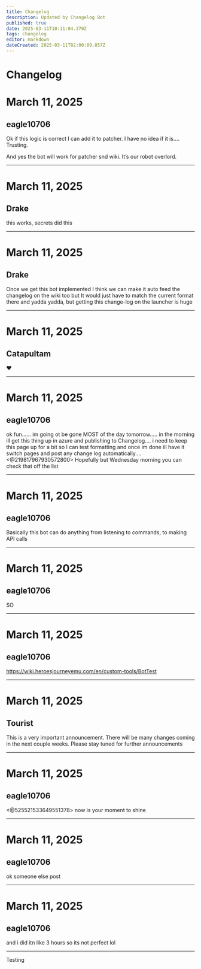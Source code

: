 ```yaml
---
title: Changelog
description: Updated by Changelog Bot
published: true
date: 2025-03-11T10:11:04.370Z
tags: changelog
editor: markdown
dateCreated: 2025-03-11T02:00:09.857Z
---
```


# Changelog

# March 11, 2025
## eagle10706

Ok if this logic is correct I can add it to patcher. I have no idea if it is…. Trusting.

And yes the bot will work for patcher snd wiki. It’s our robot overlord.

---

# March 11, 2025
## Drake

this works, secrets did this

---

# March 11, 2025
## Drake

Once we get this bot implemented I think we can make it auto feed the changelog on the wiki too but It would just have to match the current format there and yadda yadda, but getting this change-log on the launcher is huge

---

# March 11, 2025
## Catapultam

❤️

---

# March 11, 2025
## eagle10706

ok fun...... im going ot be gone MOST of the day tomorrow..... in the morning ill get this thing up in azure and publishing to Changelog.... i need to keep this page up for a bit so I can test formatting and once im done ill have it switch pages and post any change log automatically.... <@219817967930572800> Hopefully but Wednesday morning you can check that off the list

---

# March 11, 2025
## eagle10706

Basically this bot can do anything from listening to commands, to making API calls

---

# March 11, 2025
## eagle10706

SO

---

# March 11, 2025
## eagle10706

https://wiki.heroesjourneyemu.com/en/custom-tools/BotTest

---

# March 11, 2025
## Tourist

This is a very important announcement. There will be many changes coming in the next couple weeks. Please stay tuned for further announcements

---

# March 11, 2025
## eagle10706

<@525521533649551378>  now is your moment to shine

---

# March 11, 2025
## eagle10706

ok someone else post

---

# March 11, 2025
## eagle10706

and i did itn like 3 hours so its not perfect lol

---

Testing